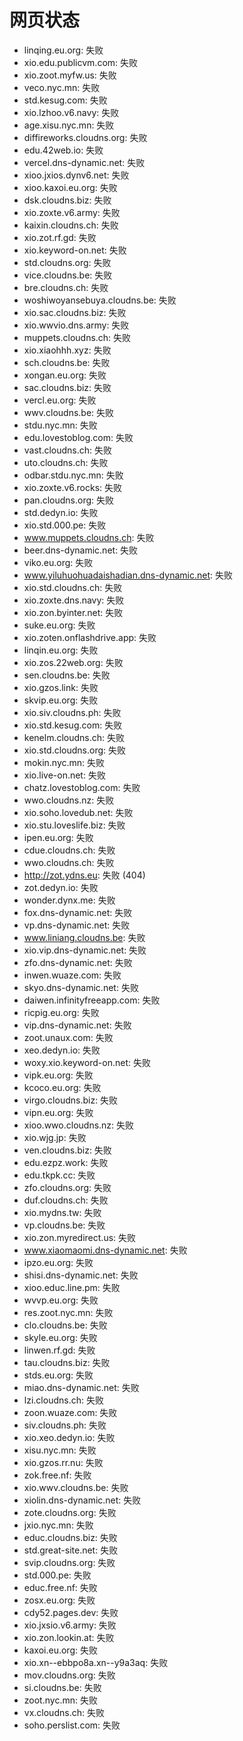 # 网页状态
- linqing.eu.org: 失败
- xio.edu.publicvm.com: 失败
- xio.zoot.myfw.us: 失败
- veco.nyc.mn: 失败
- std.kesug.com: 失败
- xio.lzhoo.v6.navy: 失败
- age.xisu.nyc.mn: 失败
- diffireworks.cloudns.org: 失败
- edu.42web.io: 失败
- vercel.dns-dynamic.net: 失败
- xioo.jxios.dynv6.net: 失败
- xioo.kaxoi.eu.org: 失败
- dsk.cloudns.biz: 失败
- xio.zoxte.v6.army: 失败
- kaixin.cloudns.ch: 失败
- xio.zot.rf.gd: 失败
- xio.keyword-on.net: 失败
- std.cloudns.org: 失败
- vice.cloudns.be: 失败
- bre.cloudns.ch: 失败
- woshiwoyansebuya.cloudns.be: 失败
- xio.sac.cloudns.biz: 失败
- xio.wwvio.dns.army: 失败
- muppets.cloudns.ch: 失败
- xio.xiaohhh.xyz: 失败
- sch.cloudns.be: 失败
- xongan.eu.org: 失败
- sac.cloudns.biz: 失败
- vercl.eu.org: 失败
- wwv.cloudns.be: 失败
- stdu.nyc.mn: 失败
- edu.lovestoblog.com: 失败
- vast.cloudns.ch: 失败
- uto.cloudns.ch: 失败
- odbar.stdu.nyc.mn: 失败
- xio.zoxte.v6.rocks: 失败
- pan.cloudns.org: 失败
- std.dedyn.io: 失败
- xio.std.000.pe: 失败
- www.muppets.cloudns.ch: 失败
- beer.dns-dynamic.net: 失败
- viko.eu.org: 失败
- www.yiluhuohuadaishadian.dns-dynamic.net: 失败
- xio.std.cloudns.ch: 失败
- xio.zoxte.dns.navy: 失败
- xio.zon.byinter.net: 失败
- suke.eu.org: 失败
- xio.zoten.onflashdrive.app: 失败
- linqin.eu.org: 失败
- xio.zos.22web.org: 失败
- sen.cloudns.be: 失败
- xio.gzos.link: 失败
- skvip.eu.org: 失败
- xio.siv.cloudns.ph: 失败
- xio.std.kesug.com: 失败
- kenelm.cloudns.ch: 失败
- xio.std.cloudns.org: 失败
- mokin.nyc.mn: 失败
- xio.live-on.net: 失败
- chatz.lovestoblog.com: 失败
- wwo.cloudns.nz: 失败
- xio.soho.lovedub.net: 失败
- xio.stu.loveslife.biz: 失败
- ipen.eu.org: 失败
- cdue.cloudns.ch: 失败
- wwo.cloudns.ch: 失败
- http://zot.ydns.eu: 失败 (404)
- zot.dedyn.io: 失败
- wonder.dynx.me: 失败
- fox.dns-dynamic.net: 失败
- vp.dns-dynamic.net: 失败
- www.liniang.cloudns.be: 失败
- xio.vip.dns-dynamic.net: 失败
- zfo.dns-dynamic.net: 失败
- inwen.wuaze.com: 失败
- skyo.dns-dynamic.net: 失败
- daiwen.infinityfreeapp.com: 失败
- ricpig.eu.org: 失败
- vip.dns-dynamic.net: 失败
- zoot.unaux.com: 失败
- xeo.dedyn.io: 失败
- woxy.xio.keyword-on.net: 失败
- vipk.eu.org: 失败
- kcoco.eu.org: 失败
- virgo.cloudns.biz: 失败
- vipn.eu.org: 失败
- xioo.wwo.cloudns.nz: 失败
- xio.wjg.jp: 失败
- ven.cloudns.biz: 失败
- edu.ezpz.work: 失败
- edu.tkpk.cc: 失败
- zfo.cloudns.org: 失败
- duf.cloudns.ch: 失败
- xio.mydns.tw: 失败
- vp.cloudns.be: 失败
- xio.zon.myredirect.us: 失败
- www.xiaomaomi.dns-dynamic.net: 失败
- ipzo.eu.org: 失败
- shisi.dns-dynamic.net: 失败
- xioo.educ.line.pm: 失败
- wvvp.eu.org: 失败
- res.zoot.nyc.mn: 失败
- clo.cloudns.be: 失败
- skyle.eu.org: 失败
- linwen.rf.gd: 失败
- tau.cloudns.biz: 失败
- stds.eu.org: 失败
- miao.dns-dynamic.net: 失败
- lzi.cloudns.ch: 失败
- zoon.wuaze.com: 失败
- siv.cloudns.ph: 失败
- xio.xeo.dedyn.io: 失败
- xisu.nyc.mn: 失败
- xio.gzos.rr.nu: 失败
- zok.free.nf: 失败
- xio.wwv.cloudns.be: 失败
- xiolin.dns-dynamic.net: 失败
- zote.cloudns.org: 失败
- jxio.nyc.mn: 失败
- educ.cloudns.biz: 失败
- std.great-site.net: 失败
- svip.cloudns.org: 失败
- std.000.pe: 失败
- educ.free.nf: 失败
- zosx.eu.org: 失败
- cdy52.pages.dev: 失败
- xio.jxsio.v6.army: 失败
- xio.zon.lookin.at: 失败
- kaxoi.eu.org: 失败
- xio.xn--ebbpo8a.xn--y9a3aq: 失败
- mov.cloudns.org: 失败
- si.cloudns.be: 失败
- zoot.nyc.mn: 失败
- vx.cloudns.ch: 失败
- soho.perslist.com: 失败
